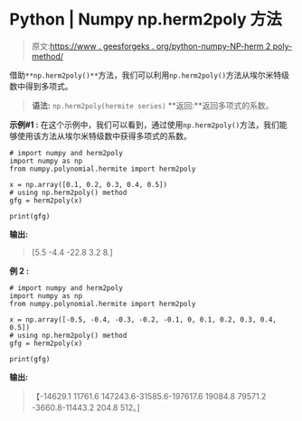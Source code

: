 # Python | Numpy np.herm2poly 方法

> 原文:[https://www . geesforgeks . org/python-numpy-NP-herm 2 poly-method/](https://www.geeksforgeeks.org/python-numpy-np-herm2poly-method/)

借助`**np.herm2poly()**`方法，我们可以利用`np.herm2poly()`方法从埃尔米特级数中得到多项式。

> **语法:** `np.herm2poly(hermite series)`
> **返回:**返回多项式的系数。

**示例#1 :**
在这个示例中，我们可以看到，通过使用`np.herm2poly()`方法，我们能够使用该方法从埃尔米特级数中获得多项式的系数。

```
# import numpy and herm2poly
import numpy as np
from numpy.polynomial.hermite import herm2poly

x = np.array([0.1, 0.2, 0.3, 0.4, 0.5])
# using np.herm2poly() method
gfg = herm2poly(x)

print(gfg)
```

**输出:**

> [5.5 -4.4 -22.8 3.2 8.]

**例 2 :**

```
# import numpy and herm2poly
import numpy as np
from numpy.polynomial.hermite import herm2poly

x = np.array([-0.5, -0.4, -0.3, -0.2, -0.1, 0, 0.1, 0.2, 0.3, 0.4, 0.5])
# using np.herm2poly() method
gfg = herm2poly(x)

print(gfg)
```

**输出:**

> 【-14629.1 11761.6 147243.6-31585.6-197617.6 19084.8 79571.2
> -3660.8-11443.2 204.8 512。]